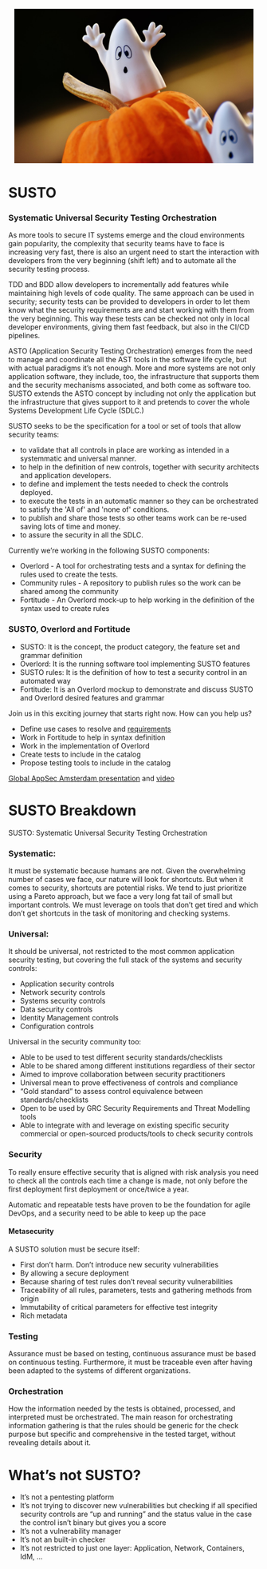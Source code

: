 <p align="center">
  <img src="docs/images/susto-792065.jpg" width="480" height="309" />
</p>

# SUSTO

### Systematic Universal Security Testing Orchestration

As more tools to secure IT systems emerge and the cloud environments gain
popularity, the complexity that security teams have to face is increasing very
fast, there is also an urgent need to start the interaction with developers
from the very beginning (shift left) and to automate all the security testing
process.

TDD and BDD allow developers to incrementally add features while maintaining
high levels of code quality. The same approach can be used in security;
security tests can be provided to developers in order to let them know what the
security requirements are and start working with them from the very beginning.
This way these tests can be checked not only in local developer environments,
giving them fast feedback, but also in the CI/CD pipelines.

ASTO (Application Security Testing Orchestration) emerges from the need to
manage and coordinate all the AST tools in the software life cycle, but with
actual paradigms it’s not enough. More and more systems are not only application
software, they include, too, the infrastructure that supports them and the
security mechanisms associated, and both come as software too. SUSTO extends the
ASTO concept by including not only the application but the infrastructure that
gives support to it and pretends to cover the whole Systems Development Life
Cycle (SDLC.)

SUSTO seeks to be the specification for a tool or set of tools that allow security teams:

- to validate that all controls in place are working as intended in a
  systemmatic and universal manner.
- to help in the definition of new controls, together with security architects
  and application developers.
- to define and implement the tests needed to check the controls deployed.
- to execute the tests in an automatic manner so they can be orchestrated to
  satisfy the 'All of' and 'none of' conditions.
- to publish and share those tests so other teams work can be re-used saving
  lots of time and money.
- to assure the security in all the SDLC.

Currently we’re working in the following SUSTO components:

- Overlord - A tool for orchestrating tests and a syntax for defining the rules used to create the tests.
- Community rules - A repository to publish rules so the work can be shared among the community
- Fortitude - An Overlord mock-up to help working in the definition of the syntax used to create rules

### SUSTO, Overlord and Fortitude

- SUSTO: It is the concept, the product category, the feature set and grammar definition
- Overlord: It is the running software tool implementing SUSTO features
- SUSTO rules: It is the definition of how to test a security control in an automated way
- Fortitude: It is an Overlord mockup to demonstrate and discuss SUSTO and Overlord desired features and grammar 


Join us in this exciting journey that starts right now. How can you help us?

- Define use cases to resolve and <a href="/docs/docs/Overlord_requirements.md"> requirements </a>
- Work in Fortitude to help in syntax definition
- Work in the implementation of Overlord
- Create tests to include in the catalog
- Propose testing tools to include in the catalog

<a href="https://github.com/BBVA/susto/blob/master/docs/images/SUSTO%20OWASP%20final.pdf">
Global AppSec Amsterdam presentation</a> and <a href="https://www.youtube.com/watch?v=SVjbzsCe3YQ"> video</a>


# SUSTO Breakdown

SUSTO: Systematic Universal Security Testing Orchestration

### Systematic:

It must be systematic because humans are not. Given the overwhelming number of cases we face, our nature will look for shortcuts. But when it comes to security, shortcuts are potential risks. We tend to just prioritize using a Pareto approach, but we face a very long fat tail of small but important controls. We must leverage on tools that don’t get tired and which don’t get shortcuts  in the task of monitoring and checking systems.

### Universal:

It should be universal, not restricted to the most common application security testing, but covering the full stack of the systems and security controls:
- Application security controls
- Network security controls
- Systems security controls
- Data security controls
- Identity Management controls
- Configuration controls

Universal in the security community too:

- Able to be used  to test different security standards/checklists
- Able to be shared among different institutions regardless of their sector
- Aimed to improve collaboration between security practitioners
- Universal mean to prove effectiveness of controls and compliance 
- “Gold standard” to assess control equivalence between standards/checklists
- Open to be used by GRC Security Requirements and Threat Modelling tools
- Able to integrate with and leverage on existing specific security commercial or open-sourced products/tools to check security controls

### Security

To really ensure effective security that is aligned with risk analysis you need to check all the controls each time a change is made, not only before the first deployment first deployment or once/twice a year.

Automatic and repeatable tests have proven to be the foundation for agile DevOps, and a security need to be able to keep up the pace

#### Metasecurity

A SUSTO solution must be secure itself:
- First don’t harm. Don’t introduce new security vulnerabilities
- By allowing a secure deployment
- Because sharing of test rules don’t reveal security vulnerabilities
- Traceability of all rules, parameters, tests and gathering methods from origin
- Immutability of critical parameters for effective test integrity
- Rich metadata

### Testing

Assurance must be based on testing, continuous assurance must be based on continuous testing. Furthermore, it must be traceable even after having been adapted to the systems of different organizations.

### Orchestration

How the information needed by the tests is obtained, processed, and interpreted must be orchestrated. The main reason for orchestrating information gathering is that the rules should be generic for the check purpose but specific and comprehensive in the tested target, without revealing details about it. 

# What’s not SUSTO?

- It’s not a pentesting platform
- It’s not trying to discover new vulnerabilities but checking if all specified security controls are “up and running” and the status value in the case the control isn’t binary but gives you a score
- It’s not a vulnerability manager
- It’s not an built-in checker
- It’s not restricted to just one layer: Application, Network, Containers, IdM, ...
